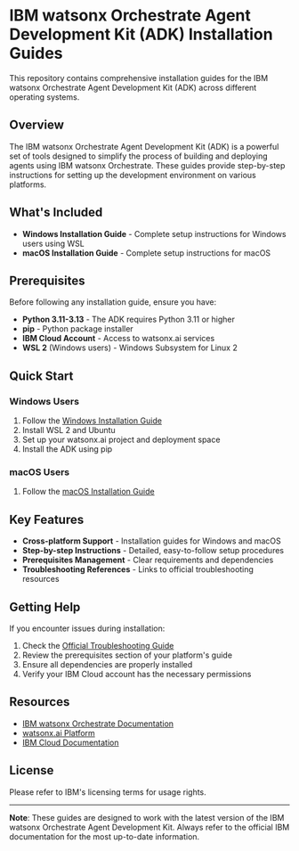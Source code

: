 # IBM watsonx Orchestrate Agent Development Kit (ADK) Installation Guides

This repository contains comprehensive installation guides for the IBM watsonx Orchestrate Agent Development Kit (ADK) across different operating systems.

## Overview

The IBM watsonx Orchestrate Agent Development Kit (ADK) is a powerful set of tools designed to simplify the process of building and deploying agents using IBM watsonx Orchestrate. These guides provide step-by-step instructions for setting up the development environment on various platforms.

## What's Included

- **Windows Installation Guide** - Complete setup instructions for Windows users using WSL
- **macOS Installation Guide** - Complete setup instructions for macOS

## Prerequisites

Before following any installation guide, ensure you have:

- **Python 3.11-3.13** - The ADK requires Python 3.11 or higher
- **pip** - Python package installer
- **IBM Cloud Account** - Access to watsonx.ai services
- **WSL 2** (Windows users) - Windows Subsystem for Linux 2

## Quick Start

### Windows Users
1. Follow the [Windows Installation Guide](windows.md)
2. Install WSL 2 and Ubuntu
3. Set up your watsonx.ai project and deployment space
4. Install the ADK using pip

### macOS Users  
1. Follow the [macOS Installation Guide](macos.md)

## Key Features

- **Cross-platform Support** - Installation guides for Windows and macOS
- **Step-by-step Instructions** - Detailed, easy-to-follow setup procedures
- **Prerequisites Management** - Clear requirements and dependencies
- **Troubleshooting References** - Links to official troubleshooting resources

## Getting Help

If you encounter issues during installation:

1. Check the [Official Troubleshooting Guide](https://developer.watson-orchestrate.ibm.com/release/troubleshooting)
2. Review the prerequisites section of your platform's guide
3. Ensure all dependencies are properly installed
4. Verify your IBM Cloud account has the necessary permissions

## Resources

- [IBM watsonx Orchestrate Documentation](https://developer.watson-orchestrate.ibm.com/)
- [watsonx.ai Platform](https://dataplatform.cloud.ibm.com/wx/home?context=wx)
- [IBM Cloud Documentation](https://cloud.ibm.com/docs)

## License

Please refer to IBM's licensing terms for usage rights.

---

**Note**: These guides are designed to work with the latest version of the IBM watsonx Orchestrate Agent Development Kit. Always refer to the official IBM documentation for the most up-to-date information. 